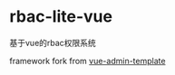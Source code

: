 # rbac-lite-vue


基于vue的rbac权限系统

framework fork from [vue-admin-template](https://github.com/PanJiaChen/vue-admin-template)
